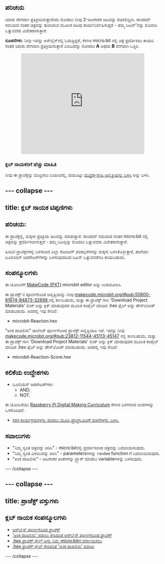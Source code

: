 ## ಪರಿಚಯ

ಯಾರು ವೇಗವಾಗಿ ಪ್ರತಿಕ್ರಿಯಿಸುತ್ತಾರೆಂದು ನೋಡಲು ನೀವು 2-ಆಟಗಾರರ ಆಟವನ್ನು ರಚಿಸಲಿದ್ದೀರಿ. ರಾಂಡಮ್ ಸಮಯದ ನಂತರ ಚಿತ್ರವನ್ನು ತೋರಿಸುವ ಮೂಲಕ ಆಟವು ಕಾರ್ಯನಿರ್ವಹಿಸುತ್ತದೆ - ತಮ್ಮ ಬಟನ್'ನನ್ನು ಮೊದಲು ಒತ್ತುವವರು ವಿಜೇತರಾಗುತ್ತಾರೆ.

**ಸೂಚನೆಗಳು**: ನೀವು ಇದನ್ನು ಆನ್‌ಲೈನ್‌ನಲ್ಲಿ ಓದುತ್ತಿದ್ದರೆ, ಕೆಳಗಿನ micro:bit ‌ನಲ್ಲಿ ಚಿತ್ರ ಪ್ರದರ್ಶಿಸಲು ಕಾಯಿರಿ ನಂತರ ಯಾರು ವೇಗವಾಗಿ ಪ್ರತಿಕ್ರಿಯಿಸುತ್ತಾರೆ ಎಂಬುದನ್ನು ನೋಡಲು **A** ಅಥವಾ **B** ವೇಗವಾಗಿ ಒತ್ತಿರಿ.

<div class="trinket" style="width:400px;margin: 0 auto;">
<div style="position:relative;height:0;padding-bottom:81.97%;overflow:hidden;"><iframe style="position:absolute;top:0;left:0;width:100%;height:100%;" src="https://makecode.microbit.org/---run?id=_RAu6KxHvEXMp" allowfullscreen="allowfullscreen" sandbox="allow-popups allow-scripts allow-same-origin" frameborder="0"></iframe></div>
</div>

### ಕ್ಲಬ್ ನಾಯಕರಿಗೆ ಹೆಚ್ಚು ಮಾಹಿತಿ

ನೀವು ಈ ಪ್ರಾಜೆಕ್ಟನ್ನು ಮುದ್ರಿಸಲು ಬಯಸಿದಲ್ಲಿ, ದಯವಿಟ್ಟು [ಮುದ್ರಕ-ಸ್ನೇಹಿ ಆವೃತ್ತಿಯನ್ನು ಬಳಸಿ](https://projects.raspberrypi.org/en/projects/reaction/print) ಅನ್ನು ಬಳಸಿ.

## \--- collapse \---

## title: ಕ್ಲಬ್ ನಾಯಕ ಟಿಪ್ಪಣಿಗಳು

## ಪರಿಚಯ:

ಈ ಪ್ರಾಜೆಕ್ಟಲ್ಲಿ, ಮಕ್ಕಳು ಪ್ರತಿಕ್ರಿಯೆ ಆಟವನ್ನು ಮಾಡುತ್ತಾರೆ. ರಾಂಡಮ್ ಸಮಯದ ನಂತರ micro:bit ನಲ್ಲಿ ಚಿತ್ರವನ್ನು ಪ್ರದರ್ಶಿಸಲಾಗುತ್ತದೆ - ತಮ್ಮ ಬಟನ್ನನ್ನು ಮೊದಲು ಒತ್ತುವವರು ವಿಜೇತರಾಗುತ್ತಾರೆ.

ಹಿಂದಿನ ಪ್ರಾಜೆಕ್ಟಗಳಲ್ಲಿ ಬಳಸಲಾದ ಎಲ್ಲಾ ಕೋಡಿಂಗ್ ಪರಿಕಲ್ಪನೆಗಳನ್ನು ಮಕ್ಕಳು ಬಳಸಿಕೊಳ್ಳುತ್ತಾರೆ, ಹಾಗೆಯೇ ಬೂಲಿಯನ್ ಆಪರೇಟರ್‌ಗಳನ್ನು ಬಳಸುವುದರಿಂದ ಬಟನ್ ಒತ್ತುವವರೆಗೂ ಕಾಯಬಹುದು.

## ಸಂಪನ್ಮೂಲಗಳು

ಈ ಯೋಜನೆಗೆ [MakeCode (PXT)](http://jumpto.cc/pxt-new) microbit editor ಅನ್ನು ಉಪಯೋಗಿಸಿ.

ಈ ಪ್ರಾಜೆಕ್ಟ್ ನ ಪೂರ್ಣಗೊಂಡ ಆವೃತ್ತಿಯನ್ನು ನೀವು [makecode.microbit.org/#pub:50800-81674-84873-32898 ](https://makecode.microbit.org/#pub:50800-81674-84873-32898) ನಲ್ಲಿ ಕಾಣಬಹುದು, ಮತ್ತು ಈ ಪ್ರಾಜೆಕ್ಟ್ ಗಾಗಿ 'Download Project Materials' ಲಿಂಕ್ ಅನ್ನು ಕ್ಲಿಕ್ ಮಾಡುವುದರ ಮೂಲಕ ಕಂಪೈಲ್ ಮಾಡಿದ .hex ಫೈಲ್ ಅನ್ನು ಡೌನ್‌ಲೋಡ್ ಮಾಡಬಹುದು. ಅದರಲ್ಲಿ ಇವು ಸೇರಿವೆ:

+ microbit-Reaction.hex

"ಅಂಕ ದಾಖಲಿಸು" ಚಾಲೆಂಜ್ ಪೂರ್ಣಗೊಂಡ ಪ್ರಾಜೆಕ್ಟ್ ಆವೃತ್ತಿಯೂ ಇದೆ. ಇದನ್ನು ನೀವು [makecode.microbit.org/#pub:23812-11544-45113-45147](https://makecode.microbit.org/#pub:23812-11544-45113-45147) ನಲ್ಲಿ ಕಾಣಬಹುದು, ಮತ್ತು ಈ ಪ್ರಾಜೆಕ್ಟ್ ಗಾಗಿ 'Download Project Materials' ಲಿಂಕ್ ಅನ್ನು ಕ್ಲಿಕ್ ಮಾಡುವುದರ ಮೂಲಕ ಕಂಪೈಲ್ ಮಾಡಿದ .hex ಫೈಲ್ ಅನ್ನು ಡೌನ್‌ಲೋಡ್ ಮಾಡಬಹುದು. ಅದರಲ್ಲಿ ಇವು ಸೇರಿವೆ:

+ microbit-Reaction-Score.hex

## ಕಲಿಕೆಯ ಉದ್ದೇಶಗಳು

+ ಬೂಲಿಯನ್ ಆಪರೇಟರ್‌ಗಳು: 
    + AND;
    + NOT.

ಈ ಯೋಜನೆಯು [Raspberry Pi Digital Making Curriculum](http://rpf.io/curriculum) ಕೆಳಗಿನ ಎಳೆಗಳಿಂದ ಅಂಶಗಳನ್ನು ಒಳಗೊಂಡಿದೆ:

+ [ಸರಳ ಕಾರ್ಯಕ್ರಮಗಳನ್ನು ರಚಿಸಲು ಮೂಲ ಪ್ರೋಗ್ರಾಮಿಂಗ್ ರಚನೆಗಳನ್ನು ಬಳಸಿ.](https://www.raspberrypi.org/curriculum/programming/creator)

## ಸವಾಲುಗಳು

+ "ನಿಮ್ಮ ಸ್ವಂತ ಚಿತ್ರವನ್ನು ಆರಿಸಿ" - micro:bit‌ನಲ್ಲಿ ಪ್ರದರ್ಶಿಸಲಾದ ಚಿತ್ರವನ್ನು ಬದಲಾಯಿಸುವುದು.
+ "ನಿಮ್ಮ ಸ್ವಂತ ವಿಳಂಬವನ್ನು ಆರಿಸಿ" - parametersಗಳನ್ನು `random` function ಗೆ ಬದಲಾಯಿಸುವುದು.
+ "ಅಂಕ ದಾಖಲಿಸು" - ಆಟಗಾರರ ಅಂಕಗಳನ್ನು ಟ್ರ್ಯಾಕ್ ಮಾಡಲು variableಗಳನ್ನು ಬಳಸುವುದು.

\--- /collapse \---

## \--- collapse \---

## title: ಪ್ರಾಜೆಕ್ಟ್ ವಸ್ತುಗಳು

## ಕ್ಲಬ್ ನಾಯಕ ಸಂಪನ್ಮೂಲಗಳು

+ [ಆನ್‌ಲೈನ್ ಪೂರ್ಣಗೊಂಡ ಪ್ರಾಜೆಕ್ಟ್](https://makecode.microbit.org/#pub:50800-81674-84873-32898)
+ ['ಅಂಕ ದಾಖಲಿಸು' ಸವಾಲು ಸೇರಿದಂತೆ ಆನ್‌ಲೈನ್ ಪೂರ್ಣಗೊಂಡ ಪ್ರಾಜೆಕ್ಟ್](https://makecode.microbit.org/#pub:23812-11544-45113-45147)
+ [.hex ಪ್ರಾಜೆಕ್ಟ್ ಫೈಲ್ಲ್ ಅನ್ನು ನಿಮ್ಮ micro:bit‌ಗೆ ವರ್ಗಾಯಿಸಲು](resources/microbit-Reaction.hex)
+ [.hex ಪ್ರಾಜೆಕ್ಟ್ ಫೈಲ್ ಸೇರಿದಂತೆ 'ಅಂಕ ದಾಖಲಿಸು' ಸವಾಲು](resources/microbit-Reaction-Score.hex)

\--- /collapse \---